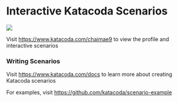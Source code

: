 # Interactive Katacoda Scenarios

[![](http://shields.katacoda.com/katacoda/chaimae9/count.svg)](https://www.katacoda.com/chaimae9 "Get your profile on Katacoda.com")

Visit https://www.katacoda.com/chaimae9 to view the profile and interactive scenarios

### Writing Scenarios
Visit https://www.katacoda.com/docs to learn more about creating Katacoda scenarios

For examples, visit https://github.com/katacoda/scenario-example
